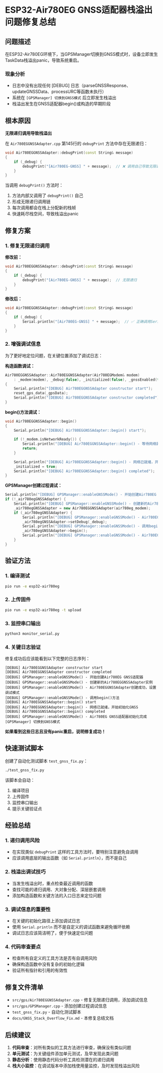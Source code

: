 # ESP32-Air780EG GNSS适配器栈溢出问题修复总结

## 问题描述

在ESP32-Air780EG环境下，当GPSManager切换到GNSS模式时，设备立即发生TaskData栈溢出panic，导致系统重启。

### 现象分析
- 日志中没有出现任何 [DEBUG] 日志（parseGNSSResponse、updateGNSSData、processURC等函数未执行）
- 系统在 `[GPSManager] 切换到GNSS模式` 后立即发生栈溢出
- 栈溢出发生在GNSS适配器begin()或构造的早期阶段

## 根本原因

**无限递归调用导致栈溢出**

在 `Air780EGGNSSAdapter.cpp` 第145行的 `debugPrint` 方法中存在无限递归：

```cpp
void Air780EGGNSSAdapter::debugPrint(const String& message)
{
    if (_debug) {
        debugPrint("[Air780EG-GNSS] " + message);  // ❌ 调用自己导致无限递归
    }
}
```

当调用 `debugPrint()` 方法时：
1. 方法内部又调用了 `debugPrint()` 自己
2. 形成无限递归调用链
3. 每次调用都会在栈上分配新的栈帧
4. 快速耗尽栈空间，导致栈溢出panic

## 修复方案

### 1. 修复无限递归调用

**修改前：**
```cpp
void Air780EGGNSSAdapter::debugPrint(const String& message)
{
    if (_debug) {
        debugPrint("[Air780EG-GNSS] " + message);  // 无限递归
    }
}
```

**修改后：**
```cpp
void Air780EGGNSSAdapter::debugPrint(const String& message)
{
    if (_debug) {
        Serial.println("[Air780EG-GNSS] " + message);  // ✅ 正确调用Serial.println
    }
}
```

### 2. 增强调试信息

为了更好地定位问题，在关键位置添加了调试日志：

**构造函数调试：**
```cpp
Air780EGGNSSAdapter::Air780EGGNSSAdapter(Air780EGModem& modem)
    : _modem(modem), _debug(false), _initialized(false), _gnssEnabled(false), _lastUpdate(0)
{
    Serial.println("[DEBUG] Air780EGGNSSAdapter constructor start");
    reset_gps_data(_gpsData);
    Serial.println("[DEBUG] Air780EGGNSSAdapter constructor completed");
}
```

**begin()方法调试：**
```cpp
void Air780EGGNSSAdapter::begin()
{
    Serial.println("[DEBUG] Air780EGGNSSAdapter::begin() start");
    
    if (!_modem.isNetworkReady()) {
        Serial.println("[DEBUG] Air780EGGNSSAdapter::begin() - 等待网络就绪...");
        return;
    }
    
    Serial.println("[DEBUG] Air780EGGNSSAdapter::begin() - 网络已就绪，开始初始化GNSS");
    _initialized = true;
    Serial.println("[DEBUG] Air780EGGNSSAdapter::begin() completed");
}
```

**GPSManager创建过程调试：**
```cpp
Serial.println("[DEBUG] GPSManager::enableGNSSMode() - 开始创建Air780EG GNSS适配器");
if (!_air780egGNSSAdapter) {
    Serial.println("[DEBUG] GPSManager::enableGNSSMode() - 创建新的Air780EGGNSSAdapter实例");
    _air780egGNSSAdapter = new Air780EGGNSSAdapter(air780eg_modem);
    if (_air780egGNSSAdapter) {
        Serial.println("[DEBUG] GPSManager::enableGNSSMode() - Air780EGGNSSAdapter创建成功，设置调试模式");
        _air780egGNSSAdapter->setDebug(_debug);
        Serial.println("[DEBUG] GPSManager::enableGNSSMode() - 调用begin()方法");
        _air780egGNSSAdapter->begin();
        Serial.println("[DEBUG] GPSManager::enableGNSSMode() - Air780EG GNSS适配器初始化完成");
    }
}
```

## 验证方法

### 1. 编译测试
```bash
pio run -e esp32-air780eg
```

### 2. 上传固件
```bash
pio run -e esp32-air780eg -t upload
```

### 3. 监控串口输出
```bash
python3 monitor_serial.py
```

### 4. 关键日志验证

修复成功后应该能看到以下完整的日志序列：
```
[DEBUG] Air780EGGNSSAdapter constructor start
[DEBUG] Air780EGGNSSAdapter constructor completed
[DEBUG] GPSManager::enableGNSSMode() - 开始创建Air780EG GNSS适配器
[DEBUG] GPSManager::enableGNSSMode() - 创建新的Air780EGGNSSAdapter实例
[DEBUG] GPSManager::enableGNSSMode() - Air780EGGNSSAdapter创建成功，设置调试模式
[DEBUG] GPSManager::enableGNSSMode() - 调用begin()方法
[DEBUG] Air780EGGNSSAdapter::begin() start
[DEBUG] Air780EGGNSSAdapter::begin() - 网络已就绪，开始初始化GNSS
[DEBUG] Air780EGGNSSAdapter::begin() completed
[DEBUG] GPSManager::enableGNSSMode() - Air780EG GNSS适配器初始化完成
[GPSManager] 切换到GNSS模式
```

**如果看到这些日志且没有panic重启，说明修复成功！**

## 快速测试脚本

创建了自动化测试脚本 `test_gnss_fix.py`：
```bash
./test_gnss_fix.py
```

该脚本会自动：
1. 编译项目
2. 上传固件
3. 监控串口输出
4. 提示关键验证点

## 经验总结

### 1. 递归调用风险
- 在实现类似 `debugPrint` 这样的工具方法时，要特别注意避免自调用
- 应该调用底层的输出函数（如 `Serial.println`），而不是自己

### 2. 栈溢出调试技巧
- 当发生栈溢出时，重点检查最近调用的函数
- 查找可能的递归调用、大对象分配、深层嵌套调用
- 添加构造函数和关键方法的入口日志来定位问题

### 3. 调试信息的重要性
- 在关键的初始化路径上添加调试日志
- 使用 `Serial.println` 而不是自定义的调试函数来避免循环依赖
- 调试日志应该简洁明了，便于快速定位问题

### 4. 代码审查要点
- 检查所有自定义的工具方法是否有自调用风险
- 确保构造函数中没有复杂的初始化逻辑
- 验证所有指针和引用的有效性

## 修复文件清单

- `src/gps/Air780EGGNSSAdapter.cpp` - 修复无限递归调用，添加调试信息
- `src/gps/GPSManager.cpp` - 添加创建过程调试信息
- `test_gnss_fix.py` - 自动化测试脚本
- `docs/GNSS_Stack_Overflow_Fix.md` - 本修复总结文档

## 后续建议

1. **代码审查**：对所有类似的工具方法进行审查，确保没有类似问题
2. **单元测试**：为关键组件添加单元测试，及早发现此类问题
3. **静态分析**：使用静态代码分析工具检测潜在的递归调用
4. **栈大小监控**：在调试版本中添加栈使用量监控，及时发现栈溢出风险
